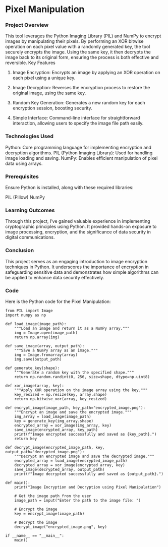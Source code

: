 # Pixel Manipulation

### Project Overview

This tool leverages the Python Imaging Library (PIL) and NumPy to encrypt images by manipulating their pixels. By performing an XOR bitwise operation on each pixel value with a randomly generated key, the tool securely encrypts the image. Using the same key, it then decrypts the image back to its original form, ensuring the process is both effective and reversible.
Key Features

1. Image Encryption: Encrypts an image by applying an XOR operation on each pixel using a unique key.

2. Image Decryption: Reverses the encryption process to restore the original image, using the same key.

3. Random Key Generation: Generates a new random key for each encryption session, boosting security.

4. Simple Interface: Command-line interface for straightforward interaction, allowing users to specify the image file path easily.

### Technologies Used

Python: Core programming language for implementing encryption and decryption algorithms.
PIL (Python Imaging Library): Used for handling image loading and saving.
NumPy: Enables efficient manipulation of pixel data using arrays.

### Prerequisites

Ensure Python is installed, along with these required libraries:

PIL (Pillow)
NumPy

### Learning Outcomes

Through this project, I’ve gained valuable experience in implementing cryptographic principles using Python. It provided hands-on exposure to image processing, encryption, and the significance of data security in digital communications.

### Conclusion

This project serves as an engaging introduction to image encryption techniques in Python. It underscores the importance of encryption in safeguarding sensitive data and demonstrates how simple algorithms can be applied to enhance data security effectively.

### Code

Here is the Python code for the Pixel Manipulation:

```
from PIL import Image
import numpy as np

def load_image(image_path):
    """Load an image and return it as a NumPy array."""
    img = Image.open(image_path)
    return np.array(img)

def save_image(array, output_path):
    """Save a NumPy array as an image."""
    img = Image.fromarray(array)
    img.save(output_path)

def generate_key(shape):
    """Generate a random key with the specified shape."""
    return np.random.randint(0, 256, size=shape, dtype=np.uint8)

def xor_image(array, key):
    """Apply XOR operation on the image array using the key."""
    key_resized = np.resize(key, array.shape)
    return np.bitwise_xor(array, key_resized)

def encrypt_image(image_path, key_path="encrypted_image.png"):
    """Encrypt an image and save the encrypted image."""
    img_array = load_image(image_path)
    key = generate_key(img_array.shape)
    encrypted_array = xor_image(img_array, key)
    save_image(encrypted_array, key_path)
    print(f"Image encrypted successfully and saved as {key_path}.")
    return key

def decrypt_image(encrypted_image_path, key, output_path="decrypted_image.png"):
    """Decrypt an encrypted image and save the decrypted image."""
    encrypted_array = load_image(encrypted_image_path)
    decrypted_array = xor_image(encrypted_array, key)
    save_image(decrypted_array, output_path)
    print(f"Image decrypted successfully and saved as {output_path}.")

def main():
    print("Image Encryption and Decryption using Pixel Manipulation")

    # Get the image path from the user
    image_path = input("Enter the path to the image file: ")

    # Encrypt the image
    key = encrypt_image(image_path)

    # Decrypt the image
    decrypt_image("encrypted_image.png", key)

if __name__ == "__main__":
    main()
```


